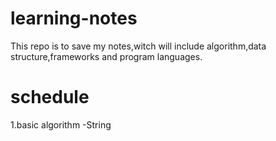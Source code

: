 # learning-notes
This repo is to save my notes,witch will include algorithm,data structure,frameworks and program languages.

# schedule
1.basic algorithm
  -String
